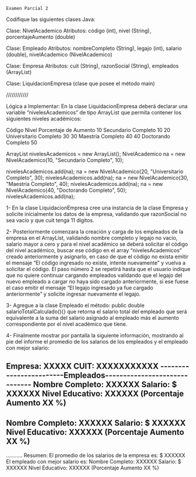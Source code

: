     Examen Parcial 2

Codifique las siguientes clases Java: 

Clase: NivelAcademico
Atributos: código (int), nivel (String), porcentajeAumento (double)

Clase: Empleado
Atributos: nombreCompleto (String), legajo (int), salario (double), nivelAcademico
(NivelAcademico)

Clase: Empresa
Atributos: cuit (String), razonSocial (String), empleados (ArrayList<Empleado>)

Clase: LiquidacionEmpresa (clase que posee el método main)

////////////

Lógica a Implementar:
En la clase LiquidacionEmpresa deberá declarar una variable “nivelesAcademicos” de tipo
ArrayList<NivelAcademico> que permita contener los siguientes niveles académicos:

Código           Nivel             Porcentaje de Aumento
  10     Secundario Completo             10
  20     Universitario Completo          30
  30     Maestría Completo               40
  40     Doctorando Completo             50
  
ArrayList<NivelAcademico> nivelesAcademicos = new ArrayList<NivelAcademico>();
 NivelAcademico na = new NivelAcademico(10, "Secundario Completo", 10);
 
 nivelesAcademicos.add(na);
 na = new NivelAcademico(20, "Universitario Completo", 30);
 nivelesAcademicos.add(na);
 na = new NivelAcademico(30, "Maestría Completo", 40);
 nivelesAcademicos.add(na);
 na = new NivelAcademico(40, "Doctorando Completo", 50);
 nivelesAcademicos.add(na);
 
1- En la clase LiquidacionEmpresa cree una instancia de la clase Empresa y solicite inicialmente
los datos de la empresa, validando que razonSocial no sea vacío y que cuit tenga 11 dígitos.

2- Posteriormente comenzara la creación y carga de los empleados de la empresa en el
ArrayList, validando nombre completo y legajo no vacío, salario mayor a cero y para el nivel
académico se deberá solicitar el código del nivel académico, buscar ese código en el array
“nivelesAcademicos” creado anteriormente y asignarlo, en caso de que el código no exista
emitir el mensaje “El código ingresado no existe, intente nuevamente” y vuelva a solicitar
el código. El paso número 2 se repetirá hasta que el usuario indique que no quiere continuar
cargando empleados validando que el legajo del nuevo empleado a cargar no haya sido
cargado anteriormente, si ese fuese el caso emitir el mensaje “El legajo ingresado ya fue
cargado anteriormente” y solicite ingresar nuevamente el legajo.

3- Agregue a la clase Empleado el método:
public double salarioTotalCalculado(){}
que retorna el salario total del empleado que será equivalente a la suma del salario
asignado al empleado más el aumento correspondiente por el nivel académico que tiene.

4- Finalmente mostrar por pantalla la siguiente información, mostrando al pie del informe el
promedio de los salarios de los empleados y el empleado con mejor salario:

Empresa: XXXXX
CUIT: XXXXXXXXXXX
------------------------Empleados------------------------------
Nombre Completo: XXXXXX
Salario: $ XXXXXX
Nivel Educativo: XXXXXX (Porcentaje Aumento XX %)
---------------------------------------------------------------------
Nombre Completo: XXXXXX
Salario: $ XXXXXX
Nivel Educativo: XXXXXX (Porcentaje Aumento XX %)
---------------------------------------------------------------------
………..
Resumen:
El promedio de los salarios de la empresa es: $ XXXXXX
El empleado con mejor salario es:
Nombre Completo: XXXXXX
Salario: $ XXXXXX
Nivel Educativo: XXXXXX (Porcentaje Aumento XX %)
